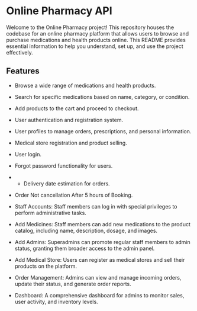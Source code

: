 # Online Pharmacy API

Welcome to the Online Pharmacy project! This repository houses the codebase for an online pharmacy platform that allows users to browse and purchase medications and health products online. This README provides essential information to help you understand, set up, and use the project effectively.



## Features

- Browse a wide range of medications and health products.
- Search for specific medications based on name, category, or condition.
- Add products to the cart and proceed to checkout.
- User authentication and registration system.
- User profiles to manage orders, prescriptions, and personal information.
-  Medical store registration and product selling.
- User login.
- Forgot password functionality for users.
- - Delivery date estimation for orders.
- Order Not cancellation After  5 hours of Booking.
  

- 
  Staff Accounts: Staff members can log in with special privileges to perform administrative tasks.
- Add Medicines: Staff members can add new medications to the product catalog, including name, description, dosage, and images.
- Add Admins: Superadmins can promote regular staff members to admin status, granting them broader access to the admin panel.
- Add Medical Store: Users can register as medical stores and sell their products on the platform.
- Order Management: Admins can view and manage incoming orders, update their status, and generate order reports.
- Dashboard: A comprehensive dashboard for admins to monitor sales, user activity, and inventory levels.

